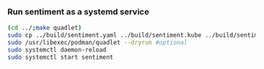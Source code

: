 ### Run sentiment as a systemd service

```bash
(cd ../;make quadlet)
sudo cp ../build/sentiment.yaml ../build/sentiment.kube ../build/sentiment.image /usr/share/containers/systemd/
sudo /usr/libexec/podman/quadlet --dryrun #optional
sudo systemctl daemon-reload
sudo systemctl start sentiment
```
